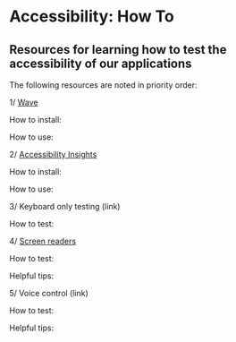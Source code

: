 # Accessibility: How To

## Resources for learning how to test the accessibility of our applications

The following resources are noted in priority order:

1/ [Wave](https://wave.webaim.org/)

How to install:

How to use:

2/ [Accessibility Insights](https://accessibilityinsights.io/)

How to install:

How to use:

3/ Keyboard only testing (link)

How to test:

4/ [Screen readers](https://www.sarasoueidan.com/blog/testing-environment-setup/)

How to test:

Helpful tips:

5/ Voice control (link)

How to test:

Helpful tips:
